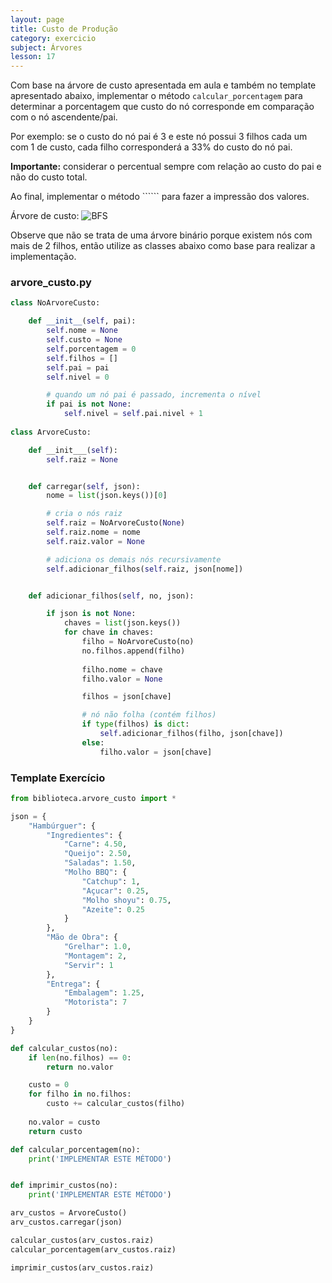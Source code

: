 ```yaml
---
layout: page
title: Custo de Produção
category: exercicio
subject: Árvores
lesson: 17
---
```

Com base na árvore de custo apresentada em aula e também no template apresentado abaixo, implementar o método ```calcular_porcentagem``` para determinar a porcentagem que custo do nó corresponde em comparação com o nó ascendente/pai.

Por exemplo: se o custo do nó pai é 3 e este nó possui 3 filhos cada um com 1 de custo, cada filho corresponderá a 33% do custo do nó pai.

**Importante:** considerar o percentual sempre com relação ao custo do pai e não do custo total.

Ao final, implementar o método `````` para fazer a impressão dos valores.

Árvore de custo:
![BFS](/estruturas/exercicios/38_custo_hamburguer.jpg)

Observe que não se trata de uma árvore binário porque existem nós com mais de 2 filhos, então utilize as classes abaixo como base para realizar a implementação.


### arvore_custo.py
```python
class NoArvoreCusto:

    def __init__(self, pai):
        self.nome = None
        self.custo = None
        self.porcentagem = 0
        self.filhos = []
        self.pai = pai
        self.nivel = 0

        # quando um nó pai é passado, incrementa o nível
        if pai is not None:
            self.nivel = self.pai.nivel + 1
        
class ArvoreCusto:

    def __init___(self):
        self.raiz = None


    def carregar(self, json):
        nome = list(json.keys())[0]

        # cria o nós raiz
        self.raiz = NoArvoreCusto(None)
        self.raiz.nome = nome
        self.raiz.valor = None

        # adiciona os demais nós recursivamente
        self.adicionar_filhos(self.raiz, json[nome])


    def adicionar_filhos(self, no, json):

        if json is not None:
            chaves = list(json.keys())
            for chave in chaves:
                filho = NoArvoreCusto(no)
                no.filhos.append(filho)
                
                filho.nome = chave
                filho.valor = None

                filhos = json[chave]

                # nó não folha (contém filhos)
                if type(filhos) is dict:
                    self.adicionar_filhos(filho, json[chave])
                else:
                    filho.valor = json[chave]
```

### Template Exercício
```python
from biblioteca.arvore_custo import *

json = {
    "Hambúrguer": {
        "Ingredientes": {
            "Carne": 4.50,
            "Queijo": 2.50,
            "Saladas": 1.50,
            "Molho BBQ": {
                "Catchup": 1,
                "Açucar": 0.25,
                "Molho shoyu": 0.75,
                "Azeite": 0.25
            }
        },
        "Mão de Obra": {
            "Grelhar": 1.0,
            "Montagem": 2,
            "Servir": 1
        },
        "Entrega": {
            "Embalagem": 1.25,
            "Motorista": 7
        }
    }
}

def calcular_custos(no):
    if len(no.filhos) == 0:
        return no.valor

    custo = 0
    for filho in no.filhos:
        custo += calcular_custos(filho)
    
    no.valor = custo
    return custo

def calcular_porcentagem(no):
    print('IMPLEMENTAR ESTE MÉTODO')


def imprimir_custos(no):
    print('IMPLEMENTAR ESTE MÉTODO')

arv_custos = ArvoreCusto()
arv_custos.carregar(json)

calcular_custos(arv_custos.raiz)
calcular_porcentagem(arv_custos.raiz)

imprimir_custos(arv_custos.raiz)
```